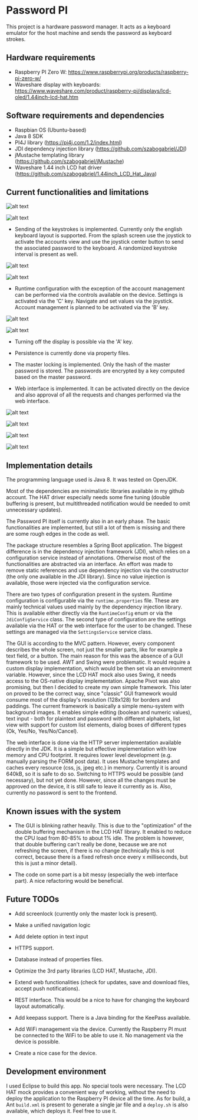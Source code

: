 # Password PI

This project is a hardware password manager. It acts as a keyboard emulator for the host machine and sends the password as keyboard strokes.

## Hardware requirements

 - Raspberry PI Zero W: https://www.raspberrypi.org/products/raspberry-pi-zero-w/
 - Waveshare display with keyboards: https://www.waveshare.com/product/raspberry-pi/displays/lcd-oled/1.44inch-lcd-hat.htm

## Software requirements and dependencies

  - Raspbian OS (Ubuntu-based)
  - Java 8 SDK
  - PI4J library (https://pi4j.com/1.2/index.html)
  - JDI dependency injection library (https://github.com/szabogabriel/JDI)
  - jMustache templating library (https://github.com/szabogabriel/jMustache)
  - Waveshare 1.44 inch LCD hat driver (https://github.com/szabogabriel/1.44inch_LCD_Hat_Java)

## Current functionalities and limitations

![alt text](Mock.png "Mock - splash screen")

![alt text](PaPi01.jpg "Real - splash screen")

  - Sending of the keystrokes is implemented. Currently only the english keyboard layout is supported. From the splash screen use the joystick to activate the accounts view and use the joystick center button to send the associated password to the keyboard. A randomized keystroke interval is present as well.
  
![alt text](MockPasswords.png "Mock - passwords")

![alt text](PaPi02.jpg "Real - passwords")
  
  - Runtime configuration with the exception of the account management can be performed via the controls available on the device. Settings is activated via the 'C' key. Navigate and set values via the joystick. Account management is planned to be activated via the 'B' key.
  
![alt text](MockSettings.png "Mock - settings")

![alt text](PaPi03.jpg "Real - settings")
  
  - Turning off the display is possible via the 'A' key.
  
  - Persistence is currently done via property files.
  
  - The master locking is implemented. Only the hash of the master password is stored. The passwords are encrypted by a key computed based on the master password.
  
  - Web interface is implemented. It can be activated directly on the device and also approval of all the requests and changes performed via the web interface.
  
![alt text](MockWeb.png "Mock - web access")

![alt text](PaPi04.jpg "Real - web access")

![alt text](MockChange.png "Mock - change value via web")

![alt text](PaPiWeb.png "Web interface")

## Implementation details

The programming language used is Java 8. It was tested on OpenJDK.

Most of the dependencies are minimalistic libraries available in my github account. The HAT driver especially needs some fine tuning (double buffering is present, but multithreaded notification would be needed to omit unnecessary updates).

The Password PI itself is currently also in an early phase. The basic functionalities are implemented, but still a lot of them is missing and there are some rough edges in the code as well.

The package structure resembles a Spring Boot application. The biggest difference is in the dependency injection framework (JDI), which relies on a configuration service instead of annotations. Otherwise most of the functionalities are abstracted via an interface. An effort was made to remove static references and use dependency injection via the constructor (the only one available in the JDI library). Since no value injection is available, those were injected via the configuration service.

There are two types of configuration present in the system. Runtime configuration is configurable via the `runtime.properties` file. These are mainly technical values used mainly by the dependency injection library. This is available either directly via the `RuntimeConfig` enum or via the `JdiConfigService` class. The second type of configuration are the settings available via the HAT or the web interface for the user to be changed. These settings are managed via the `SettingsService` service class.

The GUI is according to the MVC pattern. However, every component describes the whole screen, not just the smaller parts, like for example a text field, or a button. The main reason for this was the absence of a GUI framework to be used. AWT and Swing were problematic. It would require a custom display implementation, which would be then set via an environment variable. However, since the LCD HAT mock also uses Swing, it needs access to the OS-native display implementation. Apache Pivot was also promising, but then I decided to create my own simple framework. This later on proved to be the correct way, since "classic" GUI framework would consume most of the display's resolution (128x128) for borders and paddings. The current framework is basically a simple menu-system with background images. It enables simple editing (boolean and numeric values), text input - both for plaintext and password with different alphabets, list view with support for custom list elements, dialog boxes of different types (Ok, Yes/No, Yes/No/Cancel).

The web interface is done via the HTTP server implementation available directly in the JDK. It is a simple but effective implementation with low memory and CPU footprint. It requires lower level development (e.g. manually parsing the FORM post data). It uses Mustache templates and caches every resource (css, js, jpeg etc.) in memory. Currently it is around 640kB, so it is safe to do so. Switching to HTTPS would be possible (and necessary), but not yet done. However, since all the changes must be approved on the device, it is still safe to leave it currently as is. Also, currently no password is sent to the frontend.

## Known issues with the system

  - The GUI is blinking rather heavily. This is due to the "optimization" of the double buffering mechanism in the LCD HAT library. It enabled to reduce the CPU load from 80-85% to about 1% idle. The problem is however, that double buffering can't really be done, because we are not refreshing the screen, if there is no change (technically this is not correct, because there is a fixed refresh once every x milliseconds, but this is just a minor detail).
  
  - The code on some part is a bit messy (especially the web interface part). A nice refactoring would be beneficial.

## Future TODOs
  - Add screenlock (currently only the master lock is present).
  
  - Make a unified navigation logic
  
  - Add delete option in text input

  - HTTPS support.
  
  - Database instead of properties files.
  
  - Optimize the 3rd party libraries (LCD HAT, Mustache, JDI).
  
  - Extend web functionalities (check for updates, save and download files, accept push notifications).
  
  - REST interface. This would be a nice to have for changing the keyboard layout automatically.
  
  - Add keepass support. There is a Java binding for the KeePass available.
  
  - Add WiFi management via the device. Currently the Raspberry PI must be connected to the WiFi to be able to use it. No management via the device is possible.
  
  - Create a nice case for the device.
  
## Development environment

I used Eclipse to build this app. No special tools were necessary. The LCD HAT mock provides a convenient way of working, without the need to deploy the application to the Raspberry PI device all the time. As for build, a Ant `build.xml` is present to generate a single jar file and a `deploy.sh` is also available, which deploys it. Feel free to use it.
